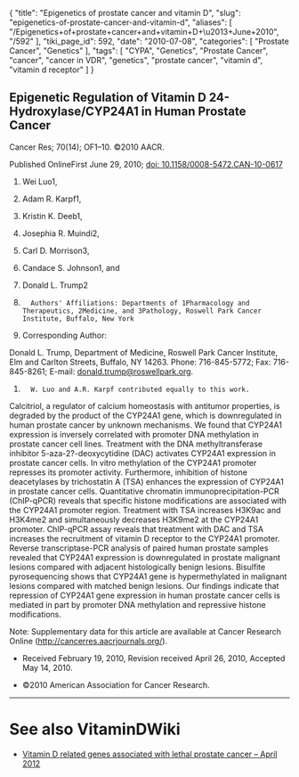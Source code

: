 {
    "title": "Epigenetics of prostate cancer and vitamin D",
    "slug": "epigenetics-of-prostate-cancer-and-vitamin-d",
    "aliases": [
        "/Epigenetics+of+prostate+cancer+and+vitamin+D+\u2013+June+2010",
        "/592"
    ],
    "tiki_page_id": 592,
    "date": "2010-07-08",
    "categories": [
        "Prostate Cancer",
        "Genetics"
    ],
    "tags": [
        "CYPA",
        "Genetics",
        "Prostate Cancer",
        "cancer",
        "cancer in VDR",
        "genetics",
        "prostate cancer",
        "vitamin d",
        "vitamin d receptor"
    ]
}


## Epigenetic Regulation of Vitamin D 24-Hydroxylase/CYP24A1 in Human Prostate Cancer

Cancer Res; 70(14); OF1–10. ©2010 AACR.

Published OnlineFirst June 29, 2010; [doi: 10.1158/0008-5472.CAN-10-0617](https://doi.org/10.1158/0008-5472.CAN-10-0617) 

1. Wei Luo1,

2. Adam R. Karpf1,

3. Kristin K. Deeb1,

4. Josephia R. Muindi2,

5. Carl D. Morrison3,

6. Candace S. Johnson1, and

7. Donald L. Trump2

1.       Authors' Affiliations: Departments of 1Pharmacology and Therapeutics, 2Medicine, and 3Pathology, Roswell Park Cancer Institute, Buffalo, New York

1. Corresponding Author:

Donald L. Trump, Department of Medicine, Roswell Park Cancer Institute, Elm and Carlton Streets, Buffalo, NY 14263. Phone: 716-845-5772; Fax: 716-845-8261; E-mail: donald.trump@roswellpark.org.

1.       W. Luo and A.R. Karpf contributed equally to this work.

Calcitriol, a regulator of calcium homeostasis with antitumor properties, is degraded by the product of the CYP24A1 gene, which is downregulated in human prostate cancer by unknown mechanisms. We found that CYP24A1 expression is inversely correlated with promoter DNA methylation in prostate cancer cell lines. Treatment with the DNA methyltransferase inhibitor 5-aza-2?-deoxycytidine (DAC) activates CYP24A1 expression in prostate cancer cells. In vitro methylation of the CYP24A1 promoter represses its promoter activity. Furthermore, inhibition of histone deacetylases by trichostatin A (TSA) enhances the expression of CYP24A1 in prostate cancer cells. Quantitative chromatin immunoprecipitation-PCR (ChIP-qPCR) reveals that specific histone modifications are associated with the CYP24A1 promoter region. Treatment with TSA increases H3K9ac and H3K4me2 and simultaneously decreases H3K9me2 at the CYP24A1 promoter. ChIP-qPCR assay reveals that treatment with DAC and TSA increases the recruitment of vitamin D receptor to the CYP24A1 promoter. Reverse transcriptase-PCR analysis of paired human prostate samples revealed that CYP24A1 expression is downregulated in prostate malignant lesions compared with adjacent histologically benign lesions. Bisulfite pyrosequencing shows that CYP24A1 gene is hypermethylated in malignant lesions compared with matched benign lesions. Our findings indicate that repression of CYP24A1 gene expression in human prostate cancer cells is mediated in part by promoter DNA methylation and repressive histone modifications. 

Note: Supplementary data for this article are available at Cancer Research Online (http://cancerres.aacrjournals.org/).

* Received February 19, 2010, Revision received April 26, 2010,  Accepted May 14, 2010.

* ©2010 American Association for Cancer Research. 

- - - - - - - - -

# See also VitaminDWiki

* [Vitamin D related genes associated with lethal prostate cancer – April 2012](/posts/vitamin-d-related-genes-associated-with-lethal-prostate-cancer)